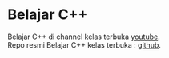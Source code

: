 # Belajar C++

Belajar C++ di channel kelas terbuka [youtube](https://www.youtube.com/playlist?list=PLZS-MHyEIRo4Ze0bbGB1WKBSNMPzi-eWI "kelas terbuka").<br>
Repo resmi Belajar C++ kelas terbuka : [github](https://github.com/kelasterbuka/CPP_dasar-dasar-programming "repo kelas terbuka").
